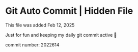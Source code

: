 # Git Auto Commit | Hidden File

This file was added Feb 12, 2025

Just for fun and keeping my daily git commit active 🤪

commit number: 2022614

